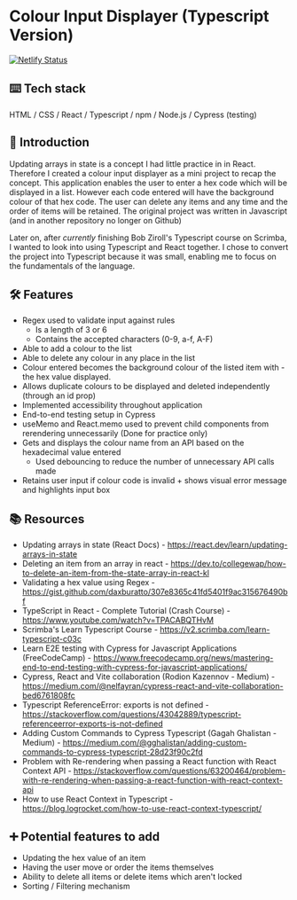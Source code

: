 # Colour Input Displayer (Typescript Version)
[![Netlify Status](https://api.netlify.com/api/v1/badges/8d06b61f-0f7c-4f63-ace4-8e4f65aedf3d/deploy-status)](https://app.netlify.com/sites/kareenapatel-colourinputdisplayerts/deploys)

## ⌨️ Tech stack 
HTML / CSS / React / Typescript / npm / Node.js / Cypress (testing)

## 🍼 Introduction
Updating arrays in state is a concept I had little practice in in React. Therefore I created a colour input displayer as a mini project to recap the concept. This application enables the user to enter a hex code which will be displayed in a list. However each code entered will have the background colour of that hex code. The user can delete any items and any time and the order of items will be retained. The original project was written in Javascript (and in another repository no longer on Github)

Later on, after *currently* finishing Bob Ziroll's Typescript course on Scrimba, I wanted to look into using Typescript and React together. I chose to convert the project into Typescript because it was small, enabling me to focus on the fundamentals of the language. 

## 🛠️ Features 
- Regex used to validate input against rules
  - Is a length of 3 or 6
  - Contains the accepted characters (0-9, a-f, A-F)
- Able to add a colour to the list
- Able to delete any colour in any place in the list
- Colour entered becomes the background colour of the listed item with - the hex value displayed.
- Allows duplicate colours to be displayed and deleted independently (through an id prop)
- Implemented accessibility throughout application
- End-to-end testing setup in Cypress
- useMemo and React.memo used to prevent child components from rerendering unnecessarily (Done for practice only)
- Gets and displays the colour name from an API based on the hexadecimal value entered
  - Used debouncing to reduce the number of unnecessary API calls made
- Retains user input if colour code is invalid + shows visual error message and highlights input box

## 📚 Resources 
- Updating arrays in state (React Docs) - https://react.dev/learn/updating-arrays-in-state
- Deleting an item from an array in react - https://dev.to/collegewap/how-to-delete-an-item-from-the-state-array-in-react-kl
- Validating a hex value using Regex - https://gist.github.com/daxburatto/307e8365c41fd5401f9ac315676490bf
- TypeScript in React - Complete Tutorial (Crash Course) - https://www.youtube.com/watch?v=TPACABQTHvM
- Scrimba's Learn Typescript Course - https://v2.scrimba.com/learn-typescript-c03c
- Learn E2E testing with Cypress for Javascript Applications  (FreeCodeCamp) - https://www.freecodecamp.org/news/mastering-end-to-end-testing-with-cypress-for-javascript-applications/
- Cypress, React and Vite collaboration (Rodion Kazennov - Medium) - https://medium.com/@nelfayran/cypress-react-and-vite-collaboration-bed6761808fc
- Typescript ReferenceError: exports is not defined - https://stackoverflow.com/questions/43042889/typescript-referenceerror-exports-is-not-defined
- Adding Custom Commands to Cypress Typescript (Gagah Ghalistan - Medium) - https://medium.com/@gghalistan/adding-custom-commands-to-cypress-typescript-28d23f90c2fd
- Problem with Re-rendering when passing a React function with React Context API - https://stackoverflow.com/questions/63200464/problem-with-re-rendering-when-passing-a-react-function-with-react-context-api 
- How to use React Context in Typescript - https://blog.logrocket.com/how-to-use-react-context-typescript/

## ➕ Potential features to add
- Updating the hex value of an item
- Having the user move or order the items themselves
- Ability to delete all items or delete items which aren't locked
- Sorting / Filtering mechanism